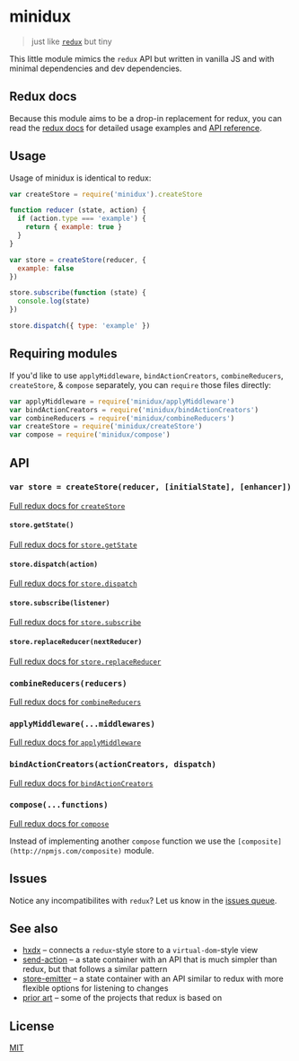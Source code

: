 # minidux

> just like [`redux`](https://github.com/reactjs/redux) but tiny

This little module mimics the `redux` API but written in vanilla JS and with minimal dependencies and dev dependencies.

## Redux docs

Because this module aims to be a drop-in replacement for redux, you can read the [redux docs](http://redux.js.org/) for detailed usage examples and [API reference](http://redux.js.org/docs/api/index.html).

## Usage

Usage of minidux is identical to redux:

```js
var createStore = require('minidux').createStore

function reducer (state, action) {
  if (action.type === 'example') {
    return { example: true }
  }
}

var store = createStore(reducer, {
  example: false
})

store.subscribe(function (state) {
  console.log(state)
})

store.dispatch({ type: 'example' })
```

## Requiring modules

If you'd like to use `applyMiddleware`, `bindActionCreators`, `combineReducers`, `createStore`, & `compose` separately, you can `require` those files directly:

```js
var applyMiddleware = require('minidux/applyMiddleware')
var bindActionCreators = require('minidux/bindActionCreators')
var combineReducers = require('minidux/combineReducers')
var createStore = require('minidux/createStore')
var compose = require('minidux/compose')
```

## API

### `var store = createStore(reducer, [initialState], [enhancer])`
[Full redux docs for `createStore`](http://redux.js.org/docs/api/createStore.html)

#### `store.getState()`
[Full redux docs for `store.getState`](http://redux.js.org/docs/api/Store.html#getState)

#### `store.dispatch(action)`
[Full redux docs for `store.dispatch`](http://redux.js.org/docs/api/Store.html#dispatch)

#### `store.subscribe(listener)`
[Full redux docs for `store.subscribe`](http://redux.js.org/docs/api/Store.html#subscribe)

#### `store.replaceReducer(nextReducer)`
[Full redux docs for `store.replaceReducer`](http://redux.js.org/docs/api/Store.html#replaceReducer)

### `combineReducers(reducers)`
[Full redux docs for `combineReducers`](http://redux.js.org/docs/api/combineReducers.html)

### `applyMiddleware(...middlewares)`
[Full redux docs for `applyMiddleware`](http://redux.js.org/docs/api/applyMiddleware.html)

### `bindActionCreators(actionCreators, dispatch)`
[Full redux docs for `bindActionCreators`](http://redux.js.org/docs/api/bindActionCreators.html)

### `compose(...functions)`
[Full redux docs for `compose`](http://redux.js.org/docs/api/compose.html)

Instead of implementing another `compose` function we use the `[composite](http://npmjs.com/composite)` module.

## Issues

Notice any incompatibilites with `redux`? Let us know in the [issues queue](issues).

## See also
- [hxdx](https://github.com/freeman-lab/hxdx) – connects a `redux`-style store to a `virtual-dom`-style view
- [send-action](https://github.com/sethvincent/send-action) – a state container with an API that is much simpler than redux, but that follows a similar pattern
- [store-emitter](https://github.com/sethvincent/store-emitter) – a state container with an API similar to redux with more flexible options for listening to changes
- [prior art](http://redux.js.org/docs/introduction/PriorArt.html) – some of the projects that redux is based on

## License

[MIT](LICENSE.md)
